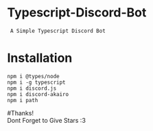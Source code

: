 # Typescript-Discord-Bot

` A Simple Typescript Discord Bot`


# Installation

`npm i @types/node`<br>
`npm i -g typescript`<br>
`npm i discord.js`<br>
`npm i discord-akairo`<br>
`npm i path`

#Thanks! <br>
Dont Forget to Give Stars :3
